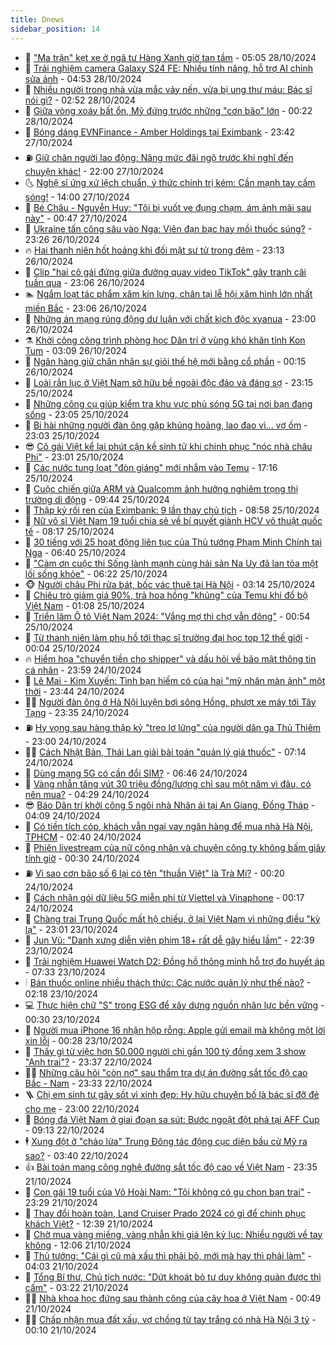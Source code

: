 ```yaml
---
title: Dnews
sidebar_position: 14
---
```


<!-- dantri-dnews:START -->
- 🤠 [&quot;Ma trận&quot; kẹt xe ở ngã tư Hàng Xanh giờ tan tầm](https://dantri.com.vn/xa-hoi/ma-tran-ket-xe-o-nga-tu-hang-xanh-gio-tan-tam-20241025090505064.htm) - 05:05 28/10/2024
- 🌈 [Trải nghiệm camera Galaxy S24 FE: Nhiều tính năng, hỗ trợ AI chỉnh sửa ảnh](https://dantri.com.vn/suc-manh-so/trai-nghiem-camera-galaxy-s24-fe-nhieu-tinh-nang-ho-tro-ai-chinh-sua-anh-20241028104854194.htm) - 04:53 28/10/2024
- 🐎 [Nhiều người trong nhà vừa mắc vảy nến, vừa bị ung thư máu: Bác sĩ nói gì?](https://dantri.com.vn/suc-khoe/nhieu-nguoi-trong-nha-vua-mac-vay-nen-vua-bi-ung-thu-mau-bac-si-noi-gi-20241027143656991.htm) - 02:52 28/10/2024
- 👹 [Giữa vòng xoáy bất ổn, Mỹ đứng trước những &quot;cơn bão&quot; lớn](https://dantri.com.vn/the-gioi/giua-vong-xoay-bat-on-my-dung-truoc-nhung-con-bao-lon-20241027110222460.htm) - 00:22 28/10/2024
- 🫶 [Bóng dáng EVNFinance - Amber Holdings tại Eximbank](https://dantri.com.vn/kinh-doanh/bong-dang-evnfinance-amber-holdings-tai-eximbank-20241028023535594.htm) - 23:42 27/10/2024
- ⛽️ [Giữ chân người lao động: Nâng mức đãi ngộ trước khi nghĩ đến chuyện khác!](https://dantri.com.vn/lao-dong-viec-lam/giu-chan-nguoi-lao-dong-nang-muc-dai-ngo-truoc-khi-nghi-den-chuyen-khac-20241026061054369.htm) - 22:00 27/10/2024
- 🌜 [Nghệ sĩ ứng xử lệch chuẩn, ý thức chính trị kém: Cần mạnh tay cấm sóng!](https://dantri.com.vn/giai-tri/nghe-si-ung-xu-lech-chuan-y-thuc-chinh-tri-kem-can-manh-tay-cam-song-20241025095152062.htm) - 14:00 27/10/2024
- 💪 [Bé Châu - Nguyễn Huy: &quot;Tôi bị vuốt ve đụng chạm, ám ảnh mãi sau này&quot;](https://dantri.com.vn/giai-tri/be-chau-nguyen-huy-toi-bi-vuot-ve-dung-cham-am-anh-mai-sau-nay-20241026132812728.htm) - 00:47 27/10/2024
- 🎊 [Ukraine tấn công sâu vào Nga: Viên đạn bạc hay mồi thuốc súng?](https://dantri.com.vn/the-gioi/ukraine-tan-cong-sau-vao-nga-vien-dan-bac-hay-moi-thuoc-sung-20241004213747272.htm) - 23:26 26/10/2024
- 🔥 [Hai thanh niên hốt hoảng khi đối mặt sư tử trong đêm](https://dantri.com.vn/khoa-hoc-cong-nghe/hai-thanh-nien-hot-hoang-khi-doi-mat-su-tu-trong-dem-20241026221255534.htm) - 23:13 26/10/2024
- 👀 [Clip &quot;hai cô gái đứng giữa đường quay video TikTok&quot; gây tranh cãi tuần qua](https://dantri.com.vn/suc-manh-so/clip-hai-co-gai-dung-giua-duong-quay-video-tiktok-gay-tranh-cai-tuan-qua-20241027011538561.htm) - 23:06 26/10/2024
- 🏊 [Ngắm loạt tác phẩm xăm kín lưng, chân tại lễ hội xăm hình lớn nhất miền Bắc](https://dantri.com.vn/doi-song/ngam-loat-tac-pham-xam-kin-lung-chan-tai-le-hoi-xam-hinh-lon-nhat-mien-bac-20241026213902905.htm) - 23:06 26/10/2024
- 🥸 [Những án mạng rúng động dư luận với chất kịch độc xyanua](https://dantri.com.vn/phap-luat/nhung-an-mang-rung-dong-du-luan-voi-chat-kich-doc-xyanua-20241026112523538.htm) - 23:00 26/10/2024
- ⚗️ [Khởi công công trình phòng học Dân trí ở vùng khó khăn tỉnh Kon Tum](https://dantri.com.vn/tam-long-nhan-ai/khoi-cong-cong-trinh-phong-hoc-dan-tri-o-vung-kho-khan-tinh-kon-tum-20241025222154750.htm) - 03:09 26/10/2024
- 🐲 [Ngân hàng giữ chân nhân sự giỏi thế hệ mới bằng cổ phần](https://dantri.com.vn/lao-dong-viec-lam/ngan-hang-giu-chan-nhan-su-gioi-the-he-moi-bang-co-phan-20241025105606587.htm) - 00:15 26/10/2024
- 🌁 [Loài rắn lục ở Việt Nam sở hữu bề ngoài độc đáo và đáng sợ](https://dantri.com.vn/khoa-hoc-cong-nghe/loai-ran-luc-o-viet-nam-so-huu-be-ngoai-doc-dao-va-dang-so-20241025003222935.htm) - 23:15 25/10/2024
- 🧐 [Những công cụ giúp kiểm tra khu vực phủ sóng 5G tại nơi bạn đang sống](https://dantri.com.vn/suc-manh-so/nhung-cong-cu-giup-kiem-tra-khu-vuc-phu-song-5g-tai-noi-ban-dang-song-20241025181410813.htm) - 23:05 25/10/2024
- 👹 [Bi hài những người đàn ông gặp khủng hoảng, lao đao vì... vợ ốm](https://dantri.com.vn/doi-song/bi-hai-nhung-nguoi-dan-ong-gap-khung-hoang-lao-dao-vi-vo-om-20241025230820891.htm) - 23:03 25/10/2024
- 😎 [Cô gái Việt kể lại phút cận kề sinh tử khi chinh phục &quot;nóc nhà châu Phi&quot;](https://dantri.com.vn/du-lich/co-gai-viet-ke-lai-phut-can-ke-sinh-tu-khi-chinh-phuc-noc-nha-chau-phi-20241023190644945.htm) - 23:01 25/10/2024
- 🤭 [Các nước tung loạt &quot;đòn giáng&quot; mới nhắm vào Temu](https://dantri.com.vn/kinh-doanh/cac-nuoc-tung-loat-don-giang-moi-nham-vao-temu-20241025151443609.htm) - 17:16 25/10/2024
- 🦣 [Cuộc chiến giữa ARM và Qualcomm ảnh hưởng nghiêm trọng thị trường di động](https://dantri.com.vn/suc-manh-so/cuoc-chien-giua-arm-va-qualcomm-anh-huong-nghiem-trong-thi-truong-di-dong-20241025162530079.htm) - 09:44 25/10/2024
- 🙉 [Thập kỷ rối ren của Eximbank: 9 lần thay chủ tịch](https://dantri.com.vn/kinh-doanh/thap-ky-roi-ren-cua-eximbank-9-lan-thay-chu-tich-20241025141925447.htm) - 08:58 25/10/2024
- 🗽 [Nữ võ sĩ Việt Nam 19 tuổi chia sẻ về bí quyết giành HCV võ thuật quốc tế](https://dantri.com.vn/the-thao/nu-vo-si-viet-nam-19-tuoi-chia-se-ve-bi-quyet-gianh-hcv-vo-thuat-quoc-te-20241025140323202.htm) - 08:17 25/10/2024
- 🐻 [30 tiếng với 25 hoạt động liên tục của Thủ tướng Phạm Minh Chính tại Nga](https://dantri.com.vn/xa-hoi/30-tieng-voi-25-hoat-dong-lien-tuc-cua-thu-tuong-pham-minh-chinh-tai-nga-20241025132749702.htm) - 06:40 25/10/2024
- 🫣 [&quot;Cảm ơn cuộc thi Sống lành mạnh cùng hải sản Na Uy đã lan tỏa một lối sống khỏe&quot;](https://dantri.com.vn/doi-song/cam-on-cuoc-thi-song-lanh-manh-cung-hai-san-na-uy-da-lan-toa-mot-loi-song-khoe-20241025114940837.htm) - 06:22 25/10/2024
- 🐵 [Người châu Phi rửa bát, bốc vác thuê tại Hà Nội](https://dantri.com.vn/doi-song/nguoi-chau-phi-rua-bat-boc-vac-thue-tai-ha-noi-20241025101448597.htm) - 03:14 25/10/2024
- 🥷 [Chiêu trò giảm giá 90%, trả hoa hồng &quot;khủng&quot; của Temu khi đổ bộ Việt Nam](https://dantri.com.vn/kinh-doanh/chieu-tro-giam-gia-90-tra-hoa-hong-khung-cua-temu-khi-do-bo-viet-nam-20241024224526892.htm) - 01:08 25/10/2024
- 🐻 [Triển lãm Ô tô Việt Nam 2024: &quot;Vắng mợ thì chợ vẫn đông&quot;](https://dantri.com.vn/o-to-xe-may/trien-lam-o-to-viet-nam-2024-vang-mo-thi-cho-van-dong-20241025025317548.htm) - 00:54 25/10/2024
- 🥸 [Từ thanh niên làm phụ hồ tới thạc sĩ trường đại học top 12 thế giới](https://dantri.com.vn/giao-duc/tu-thanh-nien-lam-phu-ho-toi-thac-si-truong-dai-hoc-top-12-the-gioi-20241024231834733.htm) - 00:04 25/10/2024
- 🔥 [Hiểm họa &quot;chuyển tiền cho shipper&quot; và dấu hỏi về bảo mật thông tin cá nhân](https://dantri.com.vn/phap-luat/hiem-hoa-chuyen-tien-cho-shipper-va-dau-hoi-ve-bao-mat-thong-tin-ca-nhan-20241024175722787.htm) - 23:59 24/10/2024
- 🥰 [Lê Mai - Kim Xuyến: Tình bạn hiếm có của hai &quot;mỹ nhân màn ảnh&quot; một thời](https://dantri.com.vn/giai-tri/le-mai-kim-xuyen-tinh-ban-hiem-co-cua-hai-my-nhan-man-anh-mot-thoi-20241024232504912.htm) - 23:44 24/10/2024
- 👨‍🏫 [Người đàn ông ở Hà Nội luyện bơi sông Hồng, phượt xe máy tới Tây Tạng](https://dantri.com.vn/du-lich/nguoi-dan-ong-o-ha-noi-luyen-boi-song-hong-phuot-xe-may-toi-tay-tang-20241022180244966.htm) - 23:35 24/10/2024
- ⛽️ [Hy vọng sau hàng thập kỷ &quot;treo lơ lửng&quot; của người dân ga Thủ Thiêm](https://dantri.com.vn/xa-hoi/hy-vong-sau-hang-thap-ky-treo-lo-lung-cua-nguoi-dan-ga-thu-thiem-20241022005044700.htm) - 23:00 24/10/2024
- 🧑‍💻 [Cách Nhật Bản, Thái Lan giải bài toán &quot;quản lý giá thuốc&quot;](https://dantri.com.vn/suc-khoe/cach-nhat-ban-thai-lan-giai-bai-toan-quan-ly-gia-thuoc-20241024140339224.htm) - 07:14 24/10/2024
- 💪 [Dùng mạng 5G có cần đổi SIM?](https://dantri.com.vn/suc-manh-so/dung-mang-5g-co-can-doi-sim-20241024132619723.htm) - 06:46 24/10/2024
- 🔭 [Vàng nhẫn tăng vút 30 triệu đồng/lượng chỉ sau một năm vì đâu, có nên mua?](https://dantri.com.vn/kinh-doanh/vang-nhan-tang-vut-30-trieu-dongluong-chi-sau-mot-nam-vi-dau-co-nen-mua-20241023191531781.htm) - 04:29 24/10/2024
- 😎 [Báo Dân trí khởi công 5 ngôi nhà Nhân ái tại An Giang, Đồng Tháp](https://dantri.com.vn/tam-long-nhan-ai/bao-dan-tri-khoi-cong-5-ngoi-nha-nhan-ai-tai-an-giang-dong-thap-20241024083044645.htm) - 04:09 24/10/2024
- 🦩 [Có tiền tích cóp, khách vẫn ngại vay ngân hàng để mua nhà Hà Nội, TPHCM](https://dantri.com.vn/kinh-doanh/co-tien-tich-cop-khach-van-ngai-vay-ngan-hang-de-mua-nha-ha-noi-tphcm-20241023085716466.htm) - 02:40 24/10/2024
- 🐻 [Phiên livestream của nữ công nhân và chuyện công ty không bấm giây tính giờ](https://dantri.com.vn/lao-dong-viec-lam/phien-livestream-cua-nu-cong-nhan-va-chuyen-cong-ty-khong-bam-giay-tinh-gio-20241023215529805.htm) - 00:30 24/10/2024
- ⛽️ [Vì sao cơn bão số 6 lại có tên &quot;thuần Việt&quot; là Trà Mi?](https://dantri.com.vn/khoa-hoc-cong-nghe/vi-sao-con-bao-so-6-lai-co-ten-thuan-viet-la-tra-mi-20241023232643719.htm) - 00:20 24/10/2024
- 📝 [Cách nhận gói dữ liệu 5G miễn phí từ Viettel và Vinaphone](https://dantri.com.vn/suc-manh-so/cach-nhan-goi-du-lieu-5g-mien-phi-tu-viettel-va-vinaphone-20241023102911046.htm) - 00:17 24/10/2024
- 💯 [Chàng trai Trung Quốc mất hộ chiếu, ở lại Việt Nam vì những điều &quot;kỳ lạ&quot;](https://dantri.com.vn/du-lich/chang-trai-trung-quoc-mat-ho-chieu-o-lai-viet-nam-vi-nhung-dieu-ky-la-20241021171626152.htm) - 23:01 23/10/2024
- 🤠 [Jun Vũ: &quot;Danh xưng diễn viên phim 18+ rất dễ gây hiểu lầm&quot;](https://dantri.com.vn/giai-tri/jun-vu-danh-xung-dien-vien-phim-18-rat-de-gay-hieu-lam-20241015100535425.htm) - 22:39 23/10/2024
- 🧐 [Trải nghiệm Huawei Watch D2: Đồng hồ thông minh hỗ trợ đo huyết áp](https://dantri.com.vn/suc-manh-so/trai-nghiem-huawei-watch-d2-dong-ho-thong-minh-ho-tro-do-huyet-ap-20241022220426014.htm) - 07:33 23/10/2024
- 🕯 [Bán thuốc online nhiều thách thức: Các nước quản lý như thế nào?](https://dantri.com.vn/suc-khoe/ban-thuoc-online-nhieu-thach-thuc-cac-nuoc-quan-ly-nhu-the-nao-20241023091244973.htm) - 02:18 23/10/2024
- 💻 [Thực hiện chữ &quot;S&quot; trong ESG để xây dựng nguồn nhân lực bền vững](https://dantri.com.vn/lao-dong-viec-lam/thuc-hien-chu-s-trong-esg-de-xay-dung-nguon-nhan-luc-ben-vung-20241021105601887.htm) - 00:30 23/10/2024
- 🌋 [Người mua iPhone 16 nhận hộp rỗng: Apple gửi email mà không một lời xin lỗi](https://dantri.com.vn/suc-manh-so/nguoi-mua-iphone-16-nhan-hop-rong-apple-gui-email-ma-khong-mot-loi-xin-loi-20241023004817282.htm) - 00:28 23/10/2024
- 🤖 [Thấy gì từ việc hơn 50.000 người chi gần 100 tỷ đồng xem 3 show &quot;Anh trai&quot;?](https://dantri.com.vn/giai-tri/thay-gi-tu-viec-hon-50000-nguoi-chi-gan-100-ty-dong-xem-3-show-anh-trai-20241022102151250.htm) - 23:37 22/10/2024
- 🧑‍💻 [Những câu hỏi &quot;còn nợ&quot; sau thẩm tra dự án đường sắt tốc độ cao Bắc - Nam](https://dantri.com.vn/xa-hoi/nhung-cau-hoi-con-no-sau-tham-tra-du-an-duong-sat-toc-do-cao-bac-nam-20241022233843798.htm) - 23:33 22/10/2024
- 🪜 [Chị em sinh tư gây sốt vì xinh đẹp: Hy hữu chuyện bố là bác sĩ đỡ đẻ cho mẹ](https://dantri.com.vn/doi-song/chi-em-sinh-tu-gay-sot-vi-xinh-dep-hy-huu-chuyen-bo-la-bac-si-do-de-cho-me-20241022110038324.htm) - 23:00 22/10/2024
- 🚀 [Bóng đá Việt Nam ở giai đoạn sa sút: Bước ngoặt đột phá tại AFF Cup](https://dantri.com.vn/the-thao/bong-da-viet-nam-o-giai-doan-sa-sut-buoc-ngoat-dot-pha-tai-aff-cup-20241022155356762.htm) - 09:13 22/10/2024
- 🕴 [Xung đột ở &quot;chảo lửa&quot; Trung Đông tác động cục diện bầu cử Mỹ ra sao?](https://dantri.com.vn/the-gioi/xung-dot-o-chao-lua-trung-dong-tac-dong-cuc-dien-bau-cu-my-ra-sao-20241016174806776.htm) - 03:40 22/10/2024
- 👍 [Bài toán mang công nghệ đường sắt tốc độ cao về Việt Nam](https://dantri.com.vn/xa-hoi/bai-toan-mang-cong-nghe-duong-sat-toc-do-cao-ve-viet-nam-20241022001059285.htm) - 23:35 21/10/2024
- 🥳 [Con gái 19 tuổi của Võ Hoài Nam: &quot;Tôi không có gu chọn bạn trai&quot;](https://dantri.com.vn/giai-tri/con-gai-19-tuoi-cua-vo-hoai-nam-toi-khong-co-gu-chon-ban-trai-20241022030330386.htm) - 23:29 21/10/2024
- 🥳 [Thay đổi hoàn toàn, Land Cruiser Prado 2024 có gì để chinh phục khách Việt?](https://dantri.com.vn/o-to-xe-may/thay-doi-hoan-toan-land-cruiser-prado-2024-co-gi-de-chinh-phuc-khach-viet-20241021174300986.htm) - 12:39 21/10/2024
- 🦩 [Chờ mua vàng miếng, vàng nhẫn khi giá lên kỷ lục: Nhiều người về tay không](https://dantri.com.vn/kinh-doanh/cho-mua-vang-mieng-vang-nhan-khi-gia-len-ky-luc-nhieu-nguoi-ve-tay-khong-20241021183726488.htm) - 12:06 21/10/2024
- 🗽 [Thủ tướng: &quot;Cái gì cũ mà xấu thì phải bỏ, mới mà hay thì phải làm&quot;](https://dantri.com.vn/xa-hoi/thu-tuong-cai-gi-cu-ma-xau-thi-phai-bo-moi-ma-hay-thi-phai-lam-20241021104822981.htm) - 04:03 21/10/2024
- 🤖 [Tổng Bí thư, Chủ tịch nước: &quot;Dứt khoát bỏ tư duy không quản được thì cấm&quot;](https://dantri.com.vn/xa-hoi/tong-bi-thu-chu-tich-nuoc-dut-khoat-bo-tu-duy-khong-quan-duoc-thi-cam-20241021100916918.htm) - 03:22 21/10/2024
- 🧑‍🏫 [Nhà khoa học đứng sau thành công của cây hoa ở Việt Nam](https://dantri.com.vn/khoa-hoc-cong-nghe/nha-khoa-hoc-dung-sau-thanh-cong-cua-cay-hoa-o-viet-nam-20241020224725163.htm) - 00:49 21/10/2024
- 👨‍🏫 [Chấp nhận mua đất xấu, vợ chồng từ tay trắng có nhà Hà Nội 3  tỷ](https://dantri.com.vn/doi-song/chap-nhan-mua-dat-xau-vo-chong-tu-tay-trang-co-nha-ha-noi-3-ty-20241020101916448.htm) - 00:10 21/10/2024<!-- dantri-dnews:END -->
